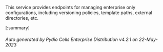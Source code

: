 






This service provides endpoints for managing enterprise only configurations, including versioning policies, template paths, external directories, etc.

[:summary]

###### Auto generated by Pydio Cells Enterprise Distribution v4.2.1 on 22-May-2023
